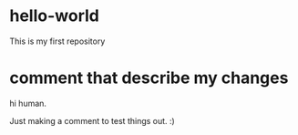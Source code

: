 # hello-world
This is my first repository


# comment that describe my changes 
hi human.

Just making a comment to test things out. :) 
